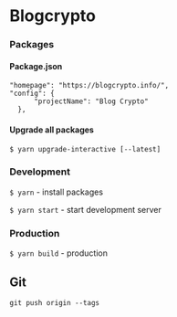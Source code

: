 # Blogcrypto


### Packages

#### Package.json

    "homepage": "https://blogcrypto.info/",
    "config": {
          "projectName": "Blog Crypto"
      },

#### Upgrade all packages

    $ yarn upgrade-interactive [--latest]


### Development

`$ yarn` - install packages

`$ yarn start` - start development server


### Production

`$ yarn build` - production

## Git

    git push origin --tags
